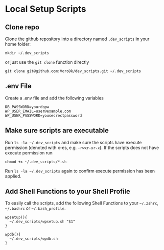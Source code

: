 # Local Setup Scripts

## Clone repo
Clone the github repository into a directory named `.dev_scripts` in your home folder:
```
mkdir ~/.dev_scripts
```
or just use the `git clone` function directly
```
git clone git@github.com:VoroDk/dev_scripts.git ~/.dev_scripts
```

## .env File
Create a .env file and add the following variables
```
DB_PASSWORD=yourdbpw
WP_USER_EMAIL=user@example.com
WP_USER_PASSWORD=yousecrectpassword
```

## Make sure scripts are executable

Run `ls -la ~/.dev_scripts` and make sure the scripts have execute permission (denoted with x-es, e.g. `-rwxr-xr-x`).
If the scripts does not have execute permission run
```
chmod +x ~/.dev_scripts/*.sh
```
Run `ls -la ~/.dev_scripts` again to confirm execute permission has been applied.

## Add Shell Functions to your Shell Profile
To easily call the scripts, add the following Shell Functions to your `~/.zshrc`, `~/.bashrc` or `~/.bash_profile`.

```
wpsetup(){
  ~/.dev_scripts/wpsetup.sh "$1"
}

wpdb(){
  ~/.dev_scripts/wpdb.sh
}
```